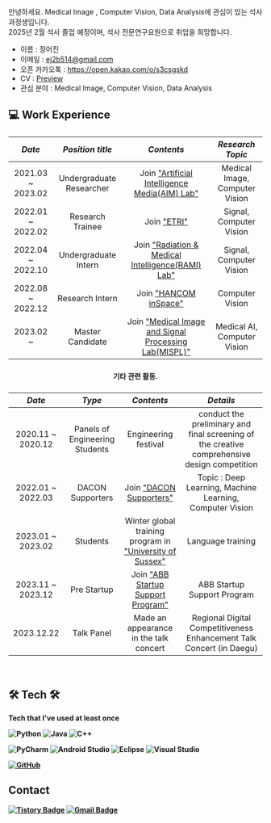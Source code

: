 <!-- ![header](https://capsule-render.vercel.app/api?type=waving&color=61BFAD&height=300&section=header&text=Eojin%20Jang&fontSize=80&fontColor=FFFFFF) -->

안녕하세요. Medical Image , Computer Vision, Data Analysis에 관심이 있는 석사 과정생입니다.   
2025년 2월 석사 졸업 예정이며, 석사 전문연구요원으로 취업을 희망합니다. 

- 이름 : 장어진 <br>
- 이메일 : ej2b514@gmail.com <br>
- 오픈 카카오톡 : https://open.kakao.com/o/s3csgskd <br>
- CV : [Preview](https://github.com/Eojin-J/CV/blob/main/Eojin_CV_2209.pdf) <br> 
- 관심 분야 : Medical Image, Computer Vision, Data Analysis <br>

 ## 💻 Work Experience
 
###
|     *Date*      |         *Position title*        |          *Contents*         |   *Research Topic* |
|:-------------:|:-------------------:|:-------------------------:|:----------:|
| 2021.03 ~ 2023.02 | Undergraduate Researcher | Join ["Artificial Intelligence Media(AIM) Lab"](https://sites.google.com/view/aim-lab-hbnu/) | Medical Image, Computer Vision |
| 2022.01 ~ 2022.02 | Research Trainee | Join ["ETRI"](https://www.etri.re.kr/kor/sub6/sub6_01020101.etri?departCode=135&departInfoCode=249) | Signal, Computer Vision |
| 2022.04 ~ 2022.10 | Undergraduate Intern | Join ["Radiation & Medical Intelligence(RAMI) Lab"](https://sites.google.com/view/rami-lab/home) | Signal, Computer Vision |
| 2022.08 ~ 2022.12 | Research Intern | Join ["HANCOM inSpace"](https://www.inspace.co.kr/) | Computer Vision |
| 2023.02 ~         | Master Candidate | Join ["Medical Image and Signal Processing Lab(MISPL)"](https://sites.google.com/view/mispl/home) | Medical AI, Computer Vision |

###
 <div align="center"><strong>
    기타 관련 활동. 
</div>
 
###
|     *Date*      |        *Type*        |          *Contents*         | *Details* |
|:-------------:|:-------------------:|:-------------------------:|:----------:|
| 2020.11 ~ 2020.12 | Panels of Engineering Students | Engineering festival | conduct the preliminary and final screening of the creative comprehensive design competition |
| 2022.01 ~ 2022.03 | DACON Supporters | Join ["DACON Supporters"](https://dacon.io/more/notice/90) | Topic : Deep Learning, Machine Learning, Computer Vision |
| 2023.01 ~ 2023.02 | Students | Winter global training program in ["University of Sussex"](https://www.sussex.ac.uk/) | Language training |
| 2023.11 ~ 2023.12 | Pre Startup | Join ["ABB Startup Support Program"](https://dip.or.kr/home/notice/businessbbs/boardRead.ubs?sfpsize=10&fboardcd=business&sfkind=&sfcategory=&sfstdt=&sfendt=&sfsearch=ftitle&sfkeyword=&fboardnum=7764&sfpage=1) | ABB Startup Support Program |
| 2023.12.22 | Talk Panel | Made an appearance in the talk concert | Regional Digital Competitiveness Enhancement Talk Concert (in Daegu) |

<br>

 ## 🛠 Tech 🛠   
 Tech that I've used at least once    
 
![Python](https://img.shields.io/badge/python-3670A0?style=for-the-badge&logo=python&logoColor=ffdd54)  ![Java](https://img.shields.io/badge/java-%23ED8B00.svg?style=for-the-badge&logo=java&logoColor=white) ![C++](https://img.shields.io/badge/c++-%2300599C.svg?style=for-the-badge&logo=c%2B%2B&logoColor=white) 

![PyCharm](https://img.shields.io/badge/pycharm-143?style=for-the-badge&logo=pycharm&logoColor=black&color=black&labelColor=green) ![Android Studio](https://img.shields.io/badge/Android%20Studio-3DDC84.svg?style=for-the-badge&logo=android-studio&logoColor=white) ![Eclipse](https://img.shields.io/badge/Eclipse-FE7A16.svg?style=for-the-badge&logo=Eclipse&logoColor=white) ![Visual Studio](https://img.shields.io/badge/Visual%20Studio-5C2D91.svg?style=for-the-badge&logo=visual-studio&logoColor=white)

[![GitHub](https://img.shields.io/badge/github-%23121011.svg?style=for-the-badge&logo=github&logoColor=white)](https://github.com/Eojin-J)
  
## Contact  
[![Tistory Badge](https://img.shields.io/badge/Tech%20Blog-555263?style=flat&logoColor=white)](https://comgenie.tistory.com/)
[![Gmail Badge](https://img.shields.io/badge/Gmail-D14836?style=flat&logo=Gmail&logoColor=white)](mailto:ej2b514@gmail.com)

